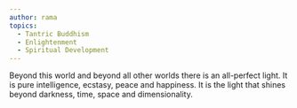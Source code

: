 ```yaml
---
author: rama
topics:
  - Tantric Buddhism
  - Enlightenment
  - Spiritual Development
---
```


Beyond this world and beyond all other worlds there is an all-perfect light. It is pure intelligence, ecstasy, peace and happiness. It is the light that shines beyond darkness, time, space and dimensionality.
